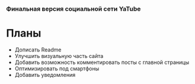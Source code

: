 ### Финальная версия социальной сети YaTube
# Планы
- Дописать Readme
- Улучшить визуальную часть сайта
- Добавить возможность комментировать посты с главной страницы
- Оптимизировать под смартфоны
- Добавить уведомления
